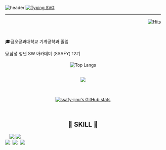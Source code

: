 ![header](https://capsule-render.vercel.app/api?type=waving&color=6994CDEE&text=&animation=twinkling&height=80)
[![Typing SVG](https://readme-typing-svg.demolab.com?font=Alkatra&weight=500&size=45&duration=3500&pause=3&color=6994CDEE&center=false&vCenter=false&multiline=true&repeat=true&width=1000&height=100&lines=Welcome+to+JI-NU's+GitHub!👋)](https://git.io/typing-svg)
 
<div align="left">

-------
<div align="right">
 
[![Hits](https://hits.seeyoufarm.com/api/count/incr/badge.svg?url=https%3A%2F%2Fgithub.com%2Fbi-sz&count_bg=%2331A8FF&title_bg=%23555555&icon=&icon_color=%23E7E7E7&title=GITHUB&edge_flat=false)](https://hits.seeyoufarm.com)

<br>

<div align="left">

🎓금오공과대학교 기계공학과 졸업
<br>

💻삼성 청년 SW 아카데미 (SSAFY) 12기

 <div align="center">
  
![Top Langs](https://github-readme-stats.vercel.app/api/top-langs/?username=JI-NU&layout=compact)

<br>

<div align="center">
 
<img align='center' src="http://mazassumnida.wtf/api/v2/generate_badge?boj=gkrdnjs43">  

<br>
<br>
<br>

[![ssafy-jinu's GitHub stats](https://github-readme-stats.vercel.app/api?username=JI-NU&include_all_commits=true&show_icons=true&theme=github_dark)](https://github.com/ssafy-jinu/github-readme-stats)
 
<br>

## 🔨 SKILL 🔨
<div style="display:flex; flex-direction:column; align-items:flex-start;">
    <div>
        <img src="https://img.shields.io/badge/python-3776AB?style=flat-square&logo=python&logoColor=white">
        <img src="https://img.shields.io/badge/javascript-F7DF1E.svg?style=for-the-badge&logo=javascript&logoColor=20232a" />&nbsp
        <br>
        <img src="https://img.shields.io/badge/git-F05033.svg?style=for-the-badge&logo=git&logoColor=white" />&nbsp
        <img src="https://img.shields.io/badge/github-181717.svg?style=for-the-badge&logo=github&logoColor=white" />&nbsp
        <img src="https://img.shields.io/badge/Notion-F3F3F3.svg?style=for-the-badge&logo=notion&logoColor=black" />&nbsp
</div><br>
</div>
